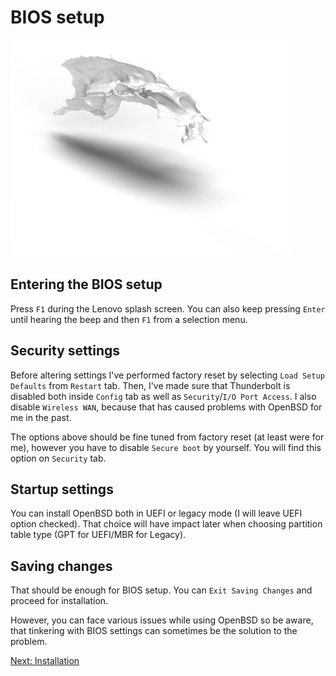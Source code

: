 # BIOS setup

![](01-bios.png)

## Entering the BIOS setup

Press `F1` during the Lenovo splash screen. 
You can also keep pressing `Enter` until hearing the beep and then `F1` from a selection menu.

## Security settings

Before altering settings I've performed factory reset by selecting `Load Setup Defaults` from `Restart` tab.
Then, I've made sure that Thunderbolt is disabled both inside `Config` tab as well as `Security`/`I/O Port Access`.
I also disable `Wireless WAN`, because that has caused problems with OpenBSD for me in the past.

The options above should be fine tuned from factory reset (at least were for me), however you have to disable `Secure boot` by yourself.
You will find this option on `Security` tab.

## Startup settings

You can install OpenBSD both in UEFI or legacy mode (I will leave UEFI option checked).
That choice will have impact later when choosing partition table type (GPT for UEFI/MBR for Legacy).

## Saving changes

That should be enough for BIOS setup. You can `Exit Saving Changes` and proceed for installation.

However, you can face various issues while using OpenBSD so be aware, that tinkering with BIOS settings can sometimes be the solution to the problem.


[Next: Installation](02-installation.md)
